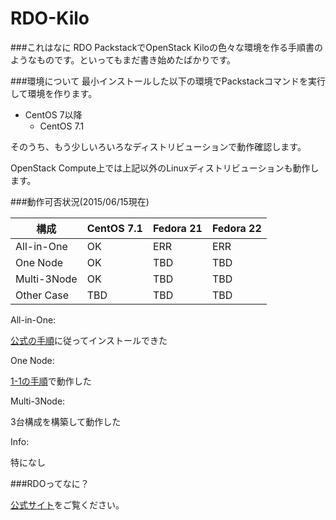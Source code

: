 # RDO-Kilo

###これはなに
RDO PackstackでOpenStack Kiloの色々な環境を作る手順書のようなものです。といってもまだ書き始めたばかりです。

###環境について
最小インストールした以下の環境でPackstackコマンドを実行して環境を作ります。

- CentOS 7以降
  - CentOS 7.1

そのうち、もう少しいろいろなディストリビューションで動作確認します。

OpenStack Compute上では上記以外のLinuxディストリビューションも動作します。

###動作可否状況(2015/06/15現在)

構成             | CentOS 7.1   | Fedora 21   | Fedora 22   
--------------- | ------------ | ----------- | ----------- 
All-in-One      | OK           | ERR         | ERR        
One Node        | OK           | TBD         | TBD        
Multi-3Node     | OK           | TBD         | TBD        
Other Case      | TBD          | TBD         | TBD        

All-in-One:

[公式の手順](https://www.rdoproject.org/Quickstart)に従ってインストールできた

One Node:

[1-1の手順](1-1-RDO-QuickStart-Local.md)で動作した

Multi-3Node:

3台構成を構築して動作した

Info:

特になし

###RDOってなに？

[公式サイト](https://www.rdoproject.org/Main_Page)をご覧ください。

